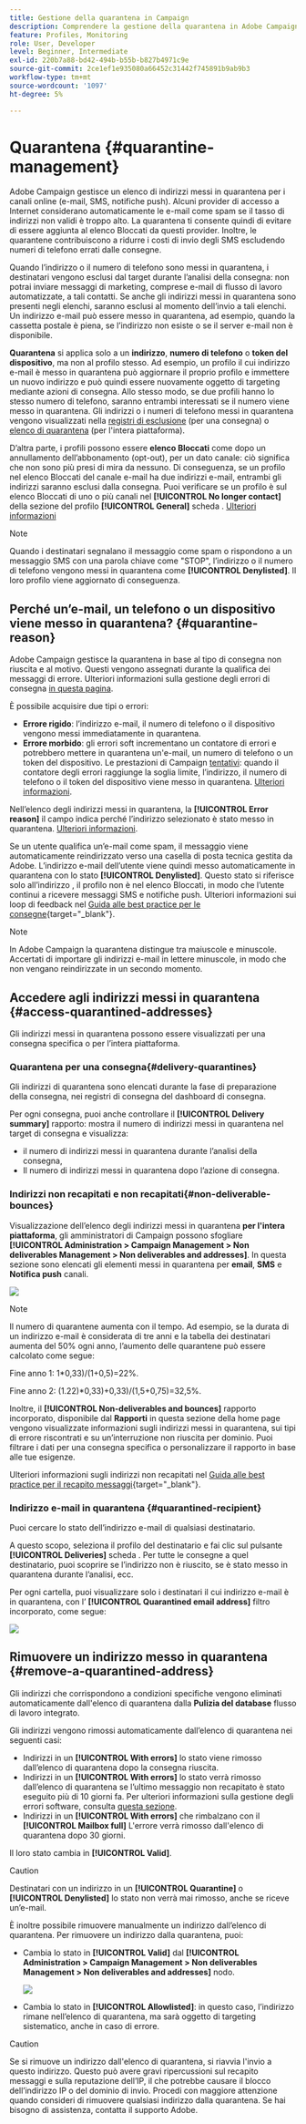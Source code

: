 ```yaml
---
title: Gestione della quarantena in Campaign
description: Comprendere la gestione della quarantena in Adobe Campaign
feature: Profiles, Monitoring
role: User, Developer
level: Beginner, Intermediate
exl-id: 220b7a88-bd42-494b-b55b-b827b4971c9e
source-git-commit: 2ce1ef1e935080a66452c31442f745891b9ab9b3
workflow-type: tm+mt
source-wordcount: '1097'
ht-degree: 5%

---
```


# Quarantena {#quarantine-management}

Adobe Campaign gestisce un elenco di indirizzi messi in quarantena per i canali online (e-mail, SMS, notifiche push). Alcuni provider di accesso a Internet considerano automaticamente le e-mail come spam se il tasso di indirizzi non validi è troppo alto. La quarantena ti consente quindi di evitare di essere aggiunta al elenco Bloccati da questi provider. Inoltre, le quarantene contribuiscono a ridurre i costi di invio degli SMS escludendo numeri di telefono errati dalle consegne.

Quando l’indirizzo o il numero di telefono sono messi in quarantena, i destinatari vengono esclusi dal target durante l’analisi della consegna: non potrai inviare messaggi di marketing, comprese e-mail di flusso di lavoro automatizzate, a tali contatti. Se anche gli indirizzi messi in quarantena sono presenti negli elenchi, saranno esclusi al momento dell’invio a tali elenchi. Un indirizzo e-mail può essere messo in quarantena, ad esempio, quando la cassetta postale è piena, se l’indirizzo non esiste o se il server e-mail non è disponibile.

<!--For more on best practices to secure and optimize your deliveries, refer to [this page](delivery-best-practices.md).-->

**Quarantena** si applica solo a un **indirizzo**, **numero di telefono** o **token del dispositivo**, ma non al profilo stesso. Ad esempio, un profilo il cui indirizzo e-mail è messo in quarantena può aggiornare il proprio profilo e immettere un nuovo indirizzo e può quindi essere nuovamente oggetto di targeting mediante azioni di consegna. Allo stesso modo, se due profili hanno lo stesso numero di telefono, saranno entrambi interessati se il numero viene messo in quarantena. Gli indirizzi o i numeri di telefono messi in quarantena vengono visualizzati nella [registri di esclusione](#delivery-quarantines) (per una consegna) o [elenco di quarantena](#non-deliverable-bounces) (per l&#39;intera piattaforma).

D’altra parte, i profili possono essere **elenco Bloccati** come dopo un annullamento dell’abbonamento (opt-out), per un dato canale: ciò significa che non sono più presi di mira da nessuno. Di conseguenza, se un profilo nel elenco Bloccati del canale e-mail ha due indirizzi e-mail, entrambi gli indirizzi saranno esclusi dalla consegna. Puoi verificare se un profilo è sul elenco Bloccati di uno o più canali nel **[!UICONTROL No longer contact]** della sezione del profilo **[!UICONTROL General]** scheda . [Ulteriori informazioni](../audiences/view-profiles.md)

>[!NOTE]
>
>Quando i destinatari segnalano il messaggio come spam o rispondono a un messaggio SMS con una parola chiave come &quot;STOP&quot;, l’indirizzo o il numero di telefono vengono messi in quarantena come **[!UICONTROL Denylisted]**. Il loro profilo viene aggiornato di conseguenza.

<!--For the email channel, email addresses are quarantined. For the mobile app channel, device tokens are quarantined. For the SMS channel, phone numbers are quarantined.?-->

## Perché un’e-mail, un telefono o un dispositivo viene messo in quarantena? {#quarantine-reason}

Adobe Campaign gestisce la quarantena in base al tipo di consegna non riuscita e al motivo. Questi vengono assegnati durante la qualifica dei messaggi di errore. Ulteriori informazioni sulla gestione degli errori di consegna [in questa pagina](delivery-failures.md).

È possibile acquisire due tipi o errori:

* **Errore rigido**: l’indirizzo e-mail, il numero di telefono o il dispositivo vengono messi immediatamente in quarantena.
* **Errore morbido**: gli errori soft incrementano un contatore di errori e potrebbero mettere in quarantena un&#39;e-mail, un numero di telefono o un token del dispositivo. Le prestazioni di Campaign [tentativi](delivery-failures.md#retries): quando il contatore degli errori raggiunge la soglia limite, l’indirizzo, il numero di telefono o il token del dispositivo viene messo in quarantena. [Ulteriori informazioni](delivery-failures.md#retries).

Nell’elenco degli indirizzi messi in quarantena, la **[!UICONTROL Error reason]** il campo indica perché l’indirizzo selezionato è stato messo in quarantena. [Ulteriori informazioni](#identifying-quarantined-addresses-for-the-entire-platform).


Se un utente qualifica un’e-mail come spam, il messaggio viene automaticamente reindirizzato verso una casella di posta tecnica gestita da Adobe. L’indirizzo e-mail dell’utente viene quindi messo automaticamente in quarantena con lo stato **[!UICONTROL Denylisted]**. Questo stato si riferisce solo all’indirizzo , il profilo non è nel elenco Bloccati, in modo che l’utente continui a ricevere messaggi SMS e notifiche push. Ulteriori informazioni sui loop di feedback nel [Guida alle best practice per le consegne](https://experienceleague.adobe.com/docs/deliverability-learn/deliverability-best-practice-guide/transition-process/infrastructure.html#feedback-loops){target=&quot;_blank&quot;}.

>[!NOTE]
>
>In Adobe Campaign la quarantena distingue tra maiuscole e minuscole. Accertati di importare gli indirizzi e-mail in lettere minuscole, in modo che non vengano reindirizzate in un secondo momento.

## Accedere agli indirizzi messi in quarantena {#access-quarantined-addresses}

Gli indirizzi messi in quarantena possono essere visualizzati per una consegna specifica o per l’intera piattaforma.

### Quarantena per una consegna{#delivery-quarantines}

Gli indirizzi di quarantena sono elencati durante la fase di preparazione della consegna, nei registri di consegna del dashboard di consegna.

Per ogni consegna, puoi anche controllare il **[!UICONTROL Delivery summary]** rapporto: mostra il numero di indirizzi messi in quarantena nel target di consegna e visualizza:

* il numero di indirizzi messi in quarantena durante l’analisi della consegna,
* Il numero di indirizzi messi in quarantena dopo l’azione di consegna.

### Indirizzi non recapitati e non recapitati{#non-deliverable-bounces}

Visualizzazione dell’elenco degli indirizzi messi in quarantena **per l&#39;intera piattaforma**, gli amministratori di Campaign possono sfogliare  **[!UICONTROL Administration > Campaign Management > Non deliverables Management > Non deliverables and addresses]**. In questa sezione sono elencati gli elementi messi in quarantena per **email**, **SMS** e **Notifica push** canali.

![](assets/tech-quarantine.png)

>[!NOTE]
>
>Il numero di quarantene aumenta con il tempo. Ad esempio, se la durata di un indirizzo e-mail è considerata di tre anni e la tabella dei destinatari aumenta del 50% ogni anno, l’aumento delle quarantene può essere calcolato come segue:
>
>Fine anno 1: 1&#42;0,33)/(1+0,5)=22%.
>
>Fine anno 2: (1.22)&#42;0,33)+0,33)/(1,5+0,75)=32,5%.

Inoltre, il **[!UICONTROL Non-deliverables and bounces]** rapporto incorporato, disponibile dal **Rapporti** in questa sezione della home page vengono visualizzate informazioni sugli indirizzi messi in quarantena, sui tipi di errore riscontrati e su un’interruzione non riuscita per dominio. Puoi filtrare i dati per una consegna specifica o personalizzare il rapporto in base alle tue esigenze.

Ulteriori informazioni sugli indirizzi non recapitati nel [Guida alle best practice per il recapito messaggi](https://experienceleague.adobe.com/docs/deliverability-learn/deliverability-best-practice-guide/metrics-for-deliverability/bounces.html){target=&quot;_blank&quot;}.

### Indirizzo e-mail in quarantena {#quarantined-recipient}

Puoi cercare lo stato dell’indirizzo e-mail di qualsiasi destinatario.

A questo scopo, seleziona il profilo del destinatario e fai clic sul pulsante **[!UICONTROL Deliveries]** scheda . Per tutte le consegne a quel destinatario, puoi scoprire se l’indirizzo non è riuscito, se è stato messo in quarantena durante l’analisi, ecc.

Per ogni cartella, puoi visualizzare solo i destinatari il cui indirizzo e-mail è in quarantena, con l’ **[!UICONTROL Quarantined email address]** filtro incorporato, come segue:

![](assets/quarantine-filter.png)


## Rimuovere un indirizzo messo in quarantena {#remove-a-quarantined-address}

Gli indirizzi che corrispondono a condizioni specifiche vengono eliminati automaticamente dall&#39;elenco di quarantena dalla **Pulizia del database** flusso di lavoro integrato.

Gli indirizzi vengono rimossi automaticamente dall’elenco di quarantena nei seguenti casi:

* Indirizzi in un **[!UICONTROL With errors]** lo stato viene rimosso dall’elenco di quarantena dopo la consegna riuscita.
* Indirizzi in un **[!UICONTROL With errors]** lo stato verrà rimosso dall’elenco di quarantena se l’ultimo messaggio non recapitato è stato eseguito più di 10 giorni fa. Per ulteriori informazioni sulla gestione degli errori software, consulta [questa sezione](#soft-error-management).
* Indirizzi in un **[!UICONTROL With errors]** che rimbalzano con il **[!UICONTROL Mailbox full]** L&#39;errore verrà rimosso dall&#39;elenco di quarantena dopo 30 giorni.

Il loro stato cambia in **[!UICONTROL Valid]**.

>[!CAUTION]
>
>Destinatari con un indirizzo in un **[!UICONTROL Quarantine]** o **[!UICONTROL Denylisted]** lo stato non verrà mai rimosso, anche se riceve un’e-mail.

È inoltre possibile rimuovere manualmente un indirizzo dall’elenco di quarantena. Per rimuovere un indirizzo dalla quarantena, puoi:

* Cambia lo stato in **[!UICONTROL Valid]** dal **[!UICONTROL Administration > Campaign Management > Non deliverables Management > Non deliverables and addresses]** nodo.

   ![](assets/tech-quarantine-status.png)

* Cambia lo stato in **[!UICONTROL Allowlisted]**: in questo caso, l’indirizzo rimane nell’elenco di quarantena, ma sarà oggetto di targeting sistematico, anche in caso di errore.

>[!CAUTION]
>
>Se si rimuove un indirizzo dall&#39;elenco di quarantena, si riavvia l&#39;invio a questo indirizzo. Questo può avere gravi ripercussioni sul recapito messaggi e sulla reputazione dell’IP, il che potrebbe causare il blocco dell’indirizzo IP o del dominio di invio. Procedi con maggiore attenzione quando consideri di rimuovere qualsiasi indirizzo dalla quarantena. Se hai bisogno di assistenza, contatta il supporto Adobe.
